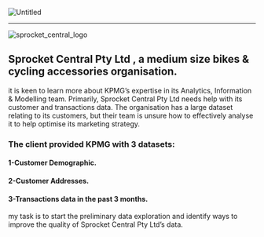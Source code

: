 
![Untitled](https://user-images.githubusercontent.com/74540804/191122789-0b7f3d8f-9b78-430e-9996-e501eff9e8a5.png)


-------------------------------------------------------------------------------------------------------------------------------------------------------------------------

![sprocket_central_logo](https://user-images.githubusercontent.com/74540804/190919418-f90b3ea5-219e-4409-96d7-d51200775a3a.png)



## Sprocket Central Pty Ltd , a medium size bikes & cycling accessories organisation.
it is keen to learn more about KPMG’s expertise in its Analytics, Information & Modelling team. 
Primarily, Sprocket Central Pty Ltd needs help with its customer and transactions data. The organisation has a large dataset relating to its customers, but their team is unsure how to effectively analyse it to help optimise its marketing strategy. 

### The client provided KPMG with 3 datasets:
  #### 1-Customer Demographic.
  #### 2-Customer Addresses.
  #### 3-Transactions data in the past 3 months.
  
  my task is to start the preliminary data exploration and identify ways to improve the quality of Sprocket Central Pty Ltd’s data.
